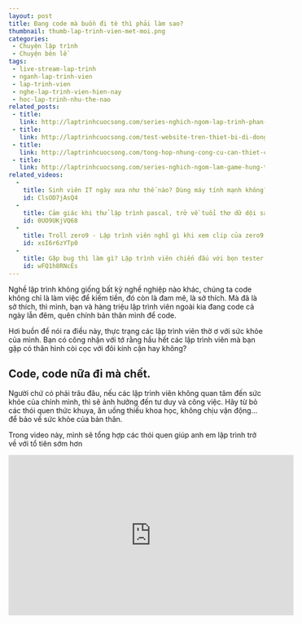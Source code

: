 ```yaml
---
layout: post
title: Đang code mà buồn đi tè thì phải làm sao?
thumbnail: thumb-lap-trinh-vien-met-moi.png
categories:
 - Chuyện lập trình
 - Chuyện bên lề
tags:
 - live-stream-lap-trinh
 - nganh-lap-trinh-vien
 - lap-trinh-vien
 - nghe-lap-trinh-vien-hien-nay
 - hoc-lap-trinh-nhu-the-nao
related_posts:
 - title: 
   link: http://laptrinhcuocsong.com/series-nghich-ngom-lap-trinh-phan-mem-paint-ve-tren-web-html5-javascript.html
 - title: 
   link: http://laptrinhcuocsong.com/test-website-tren-thiet-bi-di-dong-nhu-the-nao.html
 - title: 
   link: http://laptrinhcuocsong.com/tong-hop-nhung-cong-cu-can-thiet-cho-web-developer.html
 - title: 
   link: http://laptrinhcuocsong.com/series-nghich-ngom-lam-game-hung-trung.html
related_videos:
  -
    title: Sinh viên IT ngày xưa như thế nào? Dùng máy tính mạnh không?
    id: ClsOD7jAsQ4
  -
    title: Cảm giác khi thử lập trình pascal, trở về tuổi thơ dữ dội sau 10 năm 
    id: 0UO9UKjVQ68
  -
    title: Troll zero9 - Lập trình viên nghĩ gì khi xem clip của zero9 
    id: xsI6r6zYTp0
  -
    title: Gặp bug thì làm gì? Lập trình viên chiến đấu với bọn tester như thế nào? 
    id: wFQ1h8RNcEs
---
```


Nghề lập trình không giống bất kỳ nghề nghiệp nào khác, chúng ta code không chỉ là làm việc để kiếm tiền, đó còn là đam mê, là sở thích. Mà đã là sở thích, thì mình, bạn và hàng triệu lập trình viên ngoài kia đang code cả ngày lẫn đêm, quên chính bản thân mình để code.

Hơi buồn để nói ra điều này, thực trạng các lập trình viên thờ ơ với sức khỏe của mình. Bạn có công nhận với tớ rằng hầu hết các lập trình viên mà bạn gặp có thân hình còi cọc với đôi kính cận hay không?

## Code, code nữa đi mà chết.

Người chứ có phải trâu đâu, nếu các lập trình viên không quan tâm đến sức khỏe của chính mình, thì sẽ ảnh hưởng đến tư duy và công việc. Hãy từ bỏ các thói quen thức khuya, ăn uống thiếu khoa học, không chịu vận động... để bảo về sức khỏe của bản thân.

Trong video này, mình sẽ tổng hợp các thói quen giúp anh em lập trình trở về với tổ tiên sớm hơn


<div class="youtube">
<iframe width="560" height="315" src="https://www.youtube.com/embed/5lkDOd8PKHc" frameborder="0" allowfullscreen></iframe>
</div>
